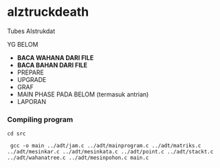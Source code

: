 # alztruckdeath
Tubes Alstrukdat

YG BELOM

- **BACA WAHANA DARI FILE**
- **BACA BAHAN DARI FILE**
- PREPARE
- UPGRADE
- GRAF
- MAIN PHASE PADA BELOM (termasuk antrian)
- LAPORAN

### Compiling program
```
cd src
```
```
 gcc -o main ../adt/jam.c ../adt/mainprogram.c ../adt/matriks.c ../adt/mesinkar.c ../adt/mesinkata.c ../adt/point.c ../adt/stackt.c ../adt/wahanatree.c ../adt/mesinpohon.c main.c 
```

